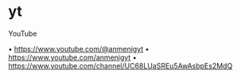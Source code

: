 # yt
YouTube

• https://www.youtube.com/@anmenigyt
• https://www.youtube.com/anmenigyt
• https://www.youtube.com/channel/UC68LUaSREu5AwAsbpEs2MdQ
